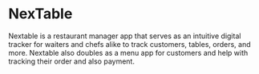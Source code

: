 # NexTable
Nextable is a restaurant manager app that serves as an intuitive digital tracker for waiters and chefs alike to track customers, tables, orders, and more. Nextable also doubles as a menu app for customers and help with tracking their order and also payment.
